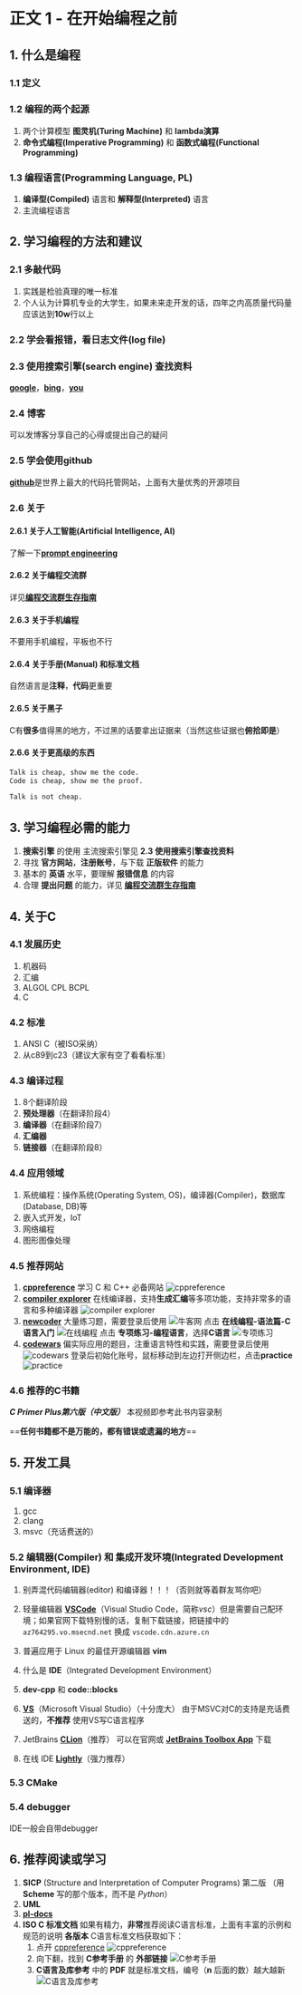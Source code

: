 # 正文 1 - 在开始编程之前

## 1. 什么是编程

### 1.1 定义

### 1.2 编程的两个起源

1. 两个计算模型 **图灵机(Turing Machine)** 和 **lambda演算**
2. **命令式编程(Imperative Programming)** 和 **函数式编程(Functional Programming)**

### 1.3 编程语言(Programming Language, PL)

1. **编译型(Compiled)** 语言和 **解释型(Interpreted)** 语言
2. 主流编程语言

## 2. 学习编程的方法和建议

### 2.1 多敲代码

1. 实践是检验真理的唯一标准
2. 个人认为计算机专业的大学生，如果未来走开发的话，四年之内高质量代码量应该达到**10w**行以上

### 2.2 学会看报错，看日志文件(log file)

### 2.3 使用搜索引擎(search engine) 查找资料

[**google**](https://google.com/)，[**bing**](https://cn.bing.com/)，[**you**](https://you.com/)

### 2.4 博客

可以发博客分享自己的心得或提出自己的疑问

### 2.5 学会使用**github**

[**github**](https://github.com)是世界上最大的代码托管网站，上面有大量优秀的开源项目

### 2.6 关于

#### 2.6.1 关于人工智能(Artificial Intelligence, AI)

了解一下[**prompt engineering**](https://github.com/dair-ai/Prompt-Engineering-Guide)

#### 2.6.2 关于编程交流群

详见[**编程交流群生存指南**](../../技术无关/1_编程交流群生存指南.md)

#### 2.6.3 关于手机编程

不要用手机编程，平板也不行

#### 2.6.4 关于手册(Manual) 和标准文档

自然语言是**注释**，**代码**更重要

#### 2.6.5 关于黑子

C有**很多**值得黑的地方，不过黑的话要拿出证据来（当然这些证据也**俯拾即是**）

#### 2.6.6 关于更高级的东西

```txt
Talk is cheap, show me the code.
Code is cheap, show me the proof.
```

```txt
Talk is not cheap.
```

## 3. 学习编程必需的能力

1. **搜索引擎** 的使用 主流搜索引擎见 **2.3 使用搜索引擎查找资料**
2. 寻找 **官方网站**，**注册账号**，与下载 **正版软件** 的能力
3. 基本的 **英语** 水平，要理解 **报错信息** 的内容
4. 合理 **提出问题** 的能力，详见 [**编程交流群生存指南**](../../技术无关/1_编程交流群生存指南.md)

## 4. 关于C

### 4.1 发展历史

1. 机器码
2. 汇编
3. ALGOL CPL BCPL
4. C

### 4.2 标准

1. ANSI C（被ISO采纳）
2. 从c89到c23（建议大家有空了看看标准）

### 4.3 编译过程

1. 8个翻译阶段
2. **预处理器**（在翻译阶段4）
3. **编译器**（在翻译阶段7）
4. **汇编器**
5. **链接器**（在翻译阶段8）

### 4.4 应用领域

1. 系统编程：操作系统(Operating System, OS)，编译器(Compiler)，数据库(Database, DB)等
2. 嵌入式开发，IoT
3. 网络编程
4. 图形图像处理

### 4.5 推荐网站

1. [**cppreference**](https://zh.cppreference.com/)
   学习 C 和 C++ 必备网站
   ![cppreference](./1_在开始编程之前/1.png)
2. [**compiler explorer**](https://godbolt.org/)
   在线编译器，支持**生成汇编**等多项功能，支持非常多的语言和多种编译器
   ![compiler explorer](./1_在开始编程之前/2.png)
3. [**newcoder**](https://www.nowcoder.com/)
   大量练习题，需要登录后使用
   ![牛客网](./1_在开始编程之前/3.png)
   点击 **在线编程-语法篇-C语言入门**
   ![在线编程](./1_在开始编程之前/5.png)
   点击 **专项练习-编程语言**，选择**C语言**
   ![专项练习](./1_在开始编程之前/4.png)
4. [**codewars**](https://www.codewars.com/)
   偏实际应用的题目，注重语言特性和实践，需要登录后使用
   ![codewars](./1_在开始编程之前/6.png)
   登录后初始化账号，鼠标移动到左边打开侧边栏，点击**practice**
   ![practice](./1_在开始编程之前/7.png)

### 4.6 推荐的C书籍

***C Primer Plus第六版（中文版）***
本视频即参考此书内容录制

==**任何书籍都不是万能的，都有错误或遗漏的地方**==

## 5. 开发工具

### 5.1 编译器

1. gcc
2. clang
3. msvc（充话费送的）

### 5.2 编辑器(Compiler) 和 集成开发环境(Integrated Development Environment, IDE)

1. 别弄混代码编辑器(editor) 和编译器！！！（否则就等着群友骂你吧）

2. 轻量编辑器 [**VSCode**](https://code.visualstudio.com/)（Visual Studio Code，简称*vsc*）但是需要自己配环境；如果官网下载特别慢的话，复制下载链接，把链接中的 `az764295.vo.msecnd.net` 换成 `vscode.cdn.azure.cn`

3. 普遍应用于 Linux 的最佳开源编辑器 **vim**

4. 什么是 **IDE**（Integrated Development Environment）

5. **dev-cpp** 和 **code::blocks**

6. [**VS**](https://visualstudio.microsoft.com/zh-hans/vs/)（Microsoft Visual Studio）（十分庞大）
   由于MSVC对C的支持是充话费送的，**不推荐** 使用VS写C语言程序

7. JetBrains [**CLion**](https://www.jetbrains.com/clion/)（推荐）
   可以在官网或 [**JetBrains Toolbox App**](https://www.jetbrains.com/toolbox-app/) 下载

8. 在线 IDE [**Lightly**](https://lightly.teamcode.com/)（强力推荐）

### 5.3 CMake

### 5.4 debugger

IDE一般会自带debugger

## 6. 推荐阅读或学习

1. **SICP** (Structure and Interpretation of Computer Programs) 第二版
   （用 **Scheme** 写的那个版本，而不是 *Python*）
2. **UML**
3. [**pl-docs**](https://github.com/FrankHB/pl-docs/blob/master/zh-CN)
4. **ISO C 标准文档**
   如果有精力，**非常**推荐阅读C语言标准，上面有丰富的示例和规范的说明
   **各版本** C语言标准文档获取如下：
   1. 点开 [cppreference](https://zh.cppreference.com)
      ![cppreference](./1_在开始编程之前/8.png)
   2. 向下翻，找到 **C参考手册** 的 **外部链接**
      ![C参考手册](./1_在开始编程之前/9.png)
   3. **C语言及库参考** 中的 **PDF** 就是标准文档，编号（**n** 后面的数）越大越新
      ![C语言及库参考](./1_在开始编程之前/10.png)
